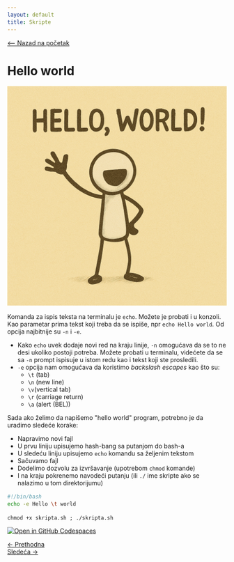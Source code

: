 ```yaml
---
layout: default
title: Skripte
---
```


<link rel="stylesheet" href="/UNIX-beginner-course/assets/css/custom.css">

<script async src="https://www.googletagmanager.com/gtag/js?id=G-XXXXXXXXXX"></script>
<script>
  window.dataLayer = window.dataLayer || [];
  function gtag(){dataLayer.push(arguments);}
  gtag('js', new Date());
  gtag('config', 'G-Q6NY1G1P9S');
</script>

<div style="margin-bottom: 1em;">
  <a href="/UNIX-beginner-course/" class="button-nav">⟵ Nazad na početak</a>
</div>

# Hello world

![hello world](../assets/diagrams/hello_world.png)

Komanda za ispis teksta na terminalu je `echo`. Možete je probati i u konzoli. Kao parametar prima tekst koji treba da se ispiše, npr `echo Hello world`. Od opcija najbitnije su `-n` i `-e`.
  * Kako `echo` uvek dodaje novi red na kraju linije, `-n` omogućava da se to ne desi ukoliko postoji potreba. Možete probati u terminalu, videćete da se sa `-n` prompt ispisuje u istom redu kao i tekst koji ste prosledili.  
  * `-e` opcija nam omogućava da koristimo *backslash escapes* kao što su:
    - `\t` (tab)
    - `\n` (new line)
    - `\v`(vertical tab)
    - `\r` (carriage return)
    - `\a` (alert (BEL))

Sada ako želimo da napišemo "hello world" program, potrebno je da uradimo sledeće korake:
  * Napravimo novi fajl
  * U prvu liniju upisujemo hash-bang sa putanjom do bash-a
  * U sledeću liniju upisujemo `echo` komandu sa željenim tekstom
  * Sačuvamo fajl
  * Dodelimo dozvolu za izvršavanje (upotrebom `chmod` komande)
  * I na kraju pokrenemo navodeći putanju (ili `./` ime skripte ako se nalazimo u tom direktorijumu)

```bash
#!/bin/bash
echo -e Hello \t world
```
```chmod +x skripta.sh ; ./skripta.sh```

[![Open in GitHub Codespaces](https://github.com/codespaces/badge.svg)](https://github.com/codespaces/new/?repo=dianasantavec/UNIX-beginner-course&devcontainer_path=.devcontainer/devcontainer.json)

<div class="nav-buttons-wrapper">
  <div class="nav-left">
    <a href="6_2-pisanje_prazne_skripte.html" class="button-nav">← Prethodna</a>
  </div>
  <div class="nav-right">
    <a href="6_4-promena_direktorijuma.html" class="button-nav">Sledeća →</a>
  </div>
</div>